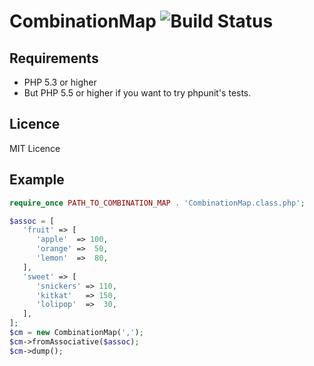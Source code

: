 # CombinationMap ![Build Status](https://travis-ci.org/ttokutake/combination-map.svg?branch=master)

## Requirements

- PHP 5.3 or higher
- But PHP 5.5 or higher if you want to try phpunit's tests.

## Licence

MIT Licence

## Example

```php
require_once PATH_TO_COMBINATION_MAP . 'CombinationMap.class.php';

$assoc = [
   'fruit' => [
      'apple'  => 100,
      'orange' =>  50,
      'lemon'  =>  80,
   ],
   'sweet' => [
      'snickers' => 110,
      'kitkat'   => 150,
      'lolipop'  =>  30,
   ],
];
$cm = new CombinationMap(',');
$cm->fromAssociative($assoc);
$cm->dump();
```
